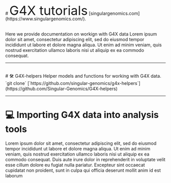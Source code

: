 <br>
# <span style="font-size:2.5rem; margin-bottom:0rem; line-height:0;">G4X tutorials</span>  
[singulargenomics.com](https://www.singulargenomics.com/).
<br>
<br>

Here we provide documentation on workign with G4X data
Lorem ipsum dolor sit amet, consectetur adipiscing elit, sed do eiusmod tempor incididunt ut labore et dolore magna aliqua. Ut enim ad minim veniam, quis nostrud exercitation ullamco laboris nisi ut aliquip ex ea commodo consequat.

---
<br>
# 🛠️ G4X-helpers
Helper models and functions for working with G4X data.  
`git clone` [`https://github.com/singular-genomics/g4x-helpers`](https://github.com/Singular-Genomics/G4X-helpers)

--- 
# 💻 Importing G4X data into analysis tools
Lorem ipsum dolor sit amet, consectetur adipiscing elit, sed do eiusmod tempor incididunt ut labore et dolore magna aliqua. Ut enim ad minim veniam, quis nostrud exercitation ullamco laboris nisi ut aliquip ex ea commodo consequat. Duis aute irure dolor in reprehenderit in voluptate velit esse cillum dolore eu fugiat nulla pariatur. Excepteur sint occaecat cupidatat non proident, sunt in culpa qui officia deserunt mollit anim id est laborum
<br>
